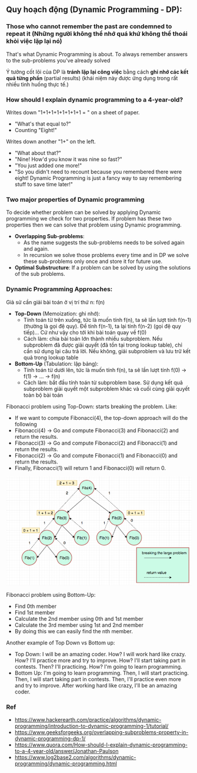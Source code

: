 ## Quy hoạch động (Dynamic Programming - DP):
### **Those who cannot remember the past are condemned to repeat it** (Những người không thể nhớ quá khứ không thể thoái khỏi việc lặp lại nó)

That's what Dynamic Programming is about. To always remember answers to the sub-problems you've already solved

Ý tưởng cốt lõi của DP là **tránh lặp lại công việc** bằng cách **ghi nhớ các kết quả từng phần** (partial results) (khái niệm này được ứng dụng trong rất nhiều tình huống thực tế.)

### How should I explain dynamic programming to a 4-year-old?
Writes down "1+1+1+1+1+1+1+1 = " on a sheet of paper.
- "What's that equal to?"
- Counting "Eight!"

Writes down another "1+" on the left.
- "What about that?"
- "Nine! How'd you know it was nine so fast?"
- "You just added one more!"
- "So you didn't need to recount because you remembered there were eight! Dynamic Programming is just a fancy way to say remembering stuff to save time later!"

### Two major properties of Dynamic programming
To decide whether problem can be solved by applying Dynamic programming we check for two properties. If problem has these two properties then we can solve that problem using Dynamic programming.
- **Overlapping Sub-problems**:
	+ As the name suggests the sub-problems needs to be solved again and again.
	+ In recursion we solve those problems every time and in DP we solve these sub-problems only once and store it for future use.
- **Optimal Substructure**: If a problem can be solved by using the solutions of the sub problems.

### Dynamic Programming Approaches:
Giả sử cần giải bài toán ở vị trí thứ n: f(n)
- **Top-Down** (Memoization: ghi nhớ):
	+ Tính toán từ trên xuống, tức là muốn tính f(n), ta sẽ lần lượt tính f(n-1) (thường là gọi đệ quy). Để tính f(n-1), ta lại tính f(n-2) (gọi đệ quy tiếp)... Cứ như vậy cho tới khi bài toán quay về f(0)
	+ Cách làm: chia bài toán lớn thành nhiều subproblem. Nếu subproblem đã được giải quyết (đã tồn tại trong lookup table), chỉ cần sử dụng lại câu trả lời. Nếu không, giải subproblem và lưu trữ kết quả trong lookup table
- **Bottom-Up** (Tabulation: lập bảng):
	+ Tính toán từ dưới lên, tức là muốn tính f(n), ta sẽ lần lượt tính f(0) -> f(1) -> ... -> f(n)
	+ Cách làm: bắt đầu tính toán từ subproblem base. Sử dụng kết quả subproblem giải quyết một subproblem khác và cuối cùng giải quyết toàn bộ bài toán

Fibonacci problem using Top-Down: starts breaking the problem. Like:
- If we want to compute Fibonacci(4), the top-down approach will do the following
- Fibonacci(4) -> Go and compute Fibonacci(3) and Fibonacci(2) and return the results.
- Fibonacci(3) -> Go and compute Fibonacci(2) and Fibonacci(1) and return the results.
- Fibonacci(2) -> Go and compute Fibonacci(1) and Fibonacci(0) and return the results.
- Finally, Fibonacci(1) will return 1 and Fibonacci(0) will return 0.

![top-down-fib](./top-down-fib.png)

Fibonacci problem using Bottom-Up:
- Find 0th member
- Find 1st member
- Calculate the 2nd member using 0th and 1st member
- Calculate the 3rd member using 1st and 2nd member
- By doing this we can easily find the nth member.

Another example of Top Down vs Bottom up:
- Top Down: I will be an amazing coder. How? I will work hard like crazy. How? I'll practice more and try to improve. How? I'll start taking part in contests. Then? I'll practicing. How? I'm going to learn programming.
- Bottom Up: I'm going to learn programming. Then, I will start practicing. Then, I will start taking part in contests. Then, I'll practice even more and try to improve. After working hard like crazy, I'll be an amazing coder.

### Ref
- https://www.hackerearth.com/practice/algorithms/dynamic-programming/introduction-to-dynamic-programming-1/tutorial/
- https://www.geeksforgeeks.org/overlapping-subproblems-property-in-dynamic-programming-dp-1/
- https://www.quora.com/How-should-I-explain-dynamic-programming-to-a-4-year-old/answer/Jonathan-Paulson
- https://www.log2base2.com/algorithms/dynamic-programming/dynamic-programming.html